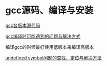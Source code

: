 # gcc源码、编译与安装

[gcc各版本源代码](http://mirrors.concertpass.com/gcc/releases/)

[gcc编译时可能遇到的问题与解决方式](https://blog.csdn.net/tuibianhuaisheng/article/details/115399019)

编译gcc的时候最好使用低版本来编译高版本

[undefined symbol问题的查找、定位与解决方法](https://blog.csdn.net/buknow/article/details/96130049)